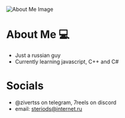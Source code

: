 ![About Me Image](https://i.imgur.com/9XwN1qX.png)

# About Me 💻
- Just a russian guy 
- Currently learning javascript, C++ and C#

# Socials
- @zivertss on telegram, 7reels on discord
- email: steriods@internet.ru
